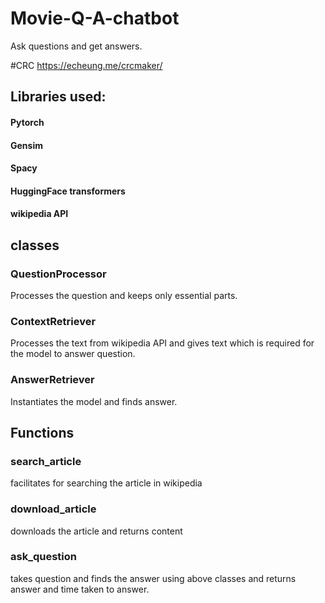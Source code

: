 # Movie-Q-A-chatbot
Ask questions and get answers.

#CRC 
https://echeung.me/crcmaker/

## Libraries used:

#### Pytorch
#### Gensim
#### Spacy
#### HuggingFace transformers
#### wikipedia API





## classes

### QuestionProcessor
Processes the question and keeps only essential parts.

### ContextRetriever
Processes the text from wikipedia API and gives text which is required for the model to answer question.

### AnswerRetriever
Instantiates the model and finds answer.







## Functions

### search_article
facilitates for searching the article in wikipedia

### download_article
downloads the article and returns content

### ask_question
takes question and finds the answer using above classes and returns answer and time taken to answer.
